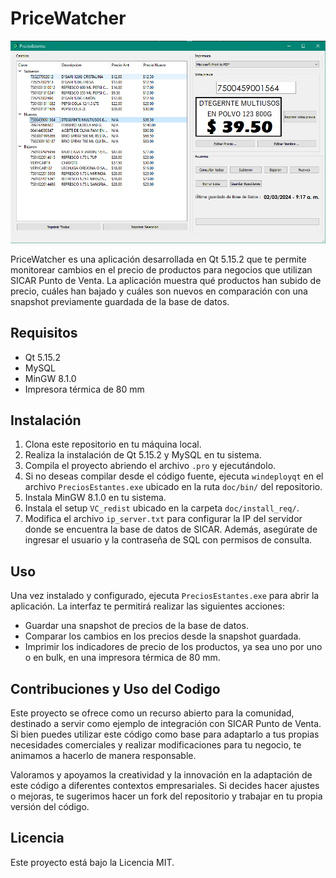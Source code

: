 # PriceWatcher

![PriceWatcher](doc/img/screenshot1.PNG)

PriceWatcher es una aplicación desarrollada en Qt 5.15.2 que te permite monitorear cambios en el precio de productos para negocios que utilizan SICAR Punto de Venta. La aplicación muestra qué productos han subido de precio, cuáles han bajado y cuáles son nuevos en comparación con una snapshot previamente guardada de la base de datos.

## Requisitos

- Qt 5.15.2
- MySQL
- MinGW 8.1.0
- Impresora térmica de 80 mm

## Instalación

1. Clona este repositorio en tu máquina local.
2. Realiza la instalación de Qt 5.15.2 y MySQL en tu sistema.
3. Compila el proyecto abriendo el archivo `.pro` y ejecutándolo.
4. Si no deseas compilar desde el código fuente, ejecuta `windeployqt` en el archivo `PreciosEstantes.exe` ubicado en la ruta `doc/bin/` del repositorio.
5. Instala MinGW 8.1.0 en tu sistema.
6. Instala el setup `VC_redist` ubicado en la carpeta `doc/install_req/`.
7. Modifica el archivo `ip_server.txt` para configurar la IP del servidor donde se encuentra la base de datos de SICAR. Además, asegúrate de ingresar el usuario y la contraseña de SQL con permisos de consulta.

## Uso

Una vez instalado y configurado, ejecuta `PreciosEstantes.exe` para abrir la aplicación. La interfaz te permitirá realizar las siguientes acciones:

- Guardar una snapshot de precios de la base de datos.
- Comparar los cambios en los precios desde la snapshot guardada.
- Imprimir los indicadores de precio de los productos, ya sea uno por uno o en bulk, en una impresora térmica de 80 mm.
  
## Contribuciones y Uso del Codigo

Este proyecto se ofrece como un recurso abierto para la comunidad, destinado a servir como ejemplo de integración con SICAR Punto de Venta. Si bien puedes utilizar este código como base para adaptarlo a tus propias necesidades comerciales y realizar modificaciones para tu negocio, te animamos a hacerlo de manera responsable.

Valoramos y apoyamos la creatividad y la innovación en la adaptación de este código a diferentes contextos empresariales. Si decides hacer ajustes o mejoras, te sugerimos hacer un fork del repositorio y trabajar en tu propia versión del código.

## Licencia

Este proyecto está bajo la Licencia MIT.
